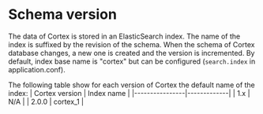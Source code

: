 # Schema version
The data of Cortex is stored in an ElasticSearch index. The name of the index
is suffixed by the revision of the schema. When the schema of Cortex database
changes, a new one is created and the version is incremented. By default, index
base name is "cortex" but can be configured (`search.index` in
application.conf).

The following table show for each version of Cortex the default name of the
index:
| Cortex version | Index name  |
|----------------|-------------|
| 1.x            | N/A         |
| 2.0.0          | cortex_1    |
